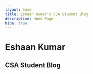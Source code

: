 ```yaml
---
layout: base
title: Eshaan Kumar's CSA Student Blog 
description: Home Page
hide: true
---
```


# Eshaan Kumar
## CSA Student Blog
